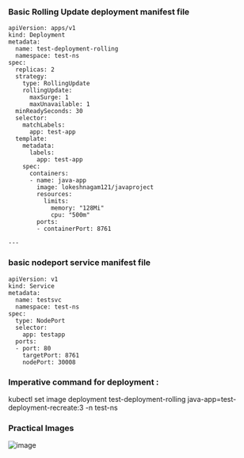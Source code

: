 ### Basic Rolling Update deployment manifest file

```
apiVersion: apps/v1
kind: Deployment
metadata:
  name: test-deployment-rolling
  namespace: test-ns
spec:
  replicas: 2
  strategy:
    type: RollingUpdate
    rollingUpdate:
      maxSurge: 1
      maxUnavailable: 1
  minReadySeconds: 30
  selector:
    matchLabels:
      app: test-app
  template:
    metadata:
      labels:
        app: test-app
    spec:
      containers:
      - name: java-app
        image: lokeshnagam121/javaproject
        resources:
          limits:
            memory: "128Mi"
            cpu: "500m"
        ports:
        - containerPort: 8761

---
```
### basic nodeport service manifest file
```
apiVersion: v1
kind: Service
metadata:
  name: testsvc
  namespace: test-ns
spec:
  type: NodePort
  selector:
    app: testapp
  ports:
  - port: 80
    targetPort: 8761
    nodePort: 30008
```

### Imperative command for deployment :
kubectl set image deployment test-deployment-rolling java-app=test-deployment-recreate:3 -n test-ns


### Practical Images
![image](https://github.com/Loki-1/Kubernetes-manifestfiles/assets/134843197/653d024d-35f8-4b7b-ab73-5a9b1372ed29)
